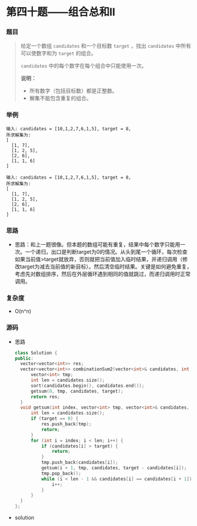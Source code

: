 # 第四十题——组合总和II

### 题目

> 给定一个数组 `candidates` 和一个目标数 `target` ，找出 `candidates` 中所有可以使数字和为 `target` 的组合。
>
> `candidates` 中的每个数字在每个组合中只能使用一次。
>
> **说明：**
>
> - 所有数字（包括目标数）都是正整数。
> - 解集不能包含重复的组合。 

### 举例

```
输入: candidates = [10,1,2,7,6,1,5], target = 8,
所求解集为:
[
  [1, 7],
  [1, 2, 5],
  [2, 6],
  [1, 1, 6]
]

输入: candidates = [10,1,2,7,6,1,5], target = 8,
所求解集为:
[
  [1, 7],
  [1, 2, 5],
  [2, 6],
  [1, 1, 6]
]
```

### 思路

* 思路：和上一题很像。但本题的数组可能有重复，结果中每个数字只能用一次。一个递归，出口是判断target为0的情况。从头到尾一个循环，每次检查如果当前值>target就放弃，否则就把当前值加入临时结果，并递归调用（修改target为减去当前值的新目标）。然后清空临时结果。关键是如何避免重复，考虑先对数组排序，然后在外层循环遇到相同的值就跳过，而递归调用时正常调用。

### 复杂度

- O(n^n)


### 源码

* 思路

  ```c++
  class Solution {
  public:
  	vector<vector<int>> res;
  	vector<vector<int>> combinationSum2(vector<int>& candidates, int target) {
  		vector<int> tmp;
  		int len = candidates.size();
  		sort(candidates.begin(), candidates.end());
  		getsum(0, tmp, candidates, target);
  		return res;
  	}
  	void getsum(int index, vector<int> tmp, vector<int>& candidates, int target) {
  		int len = candidates.size();
  		if (target == 0) {
  			res.push_back(tmp);
  			return;
  		}
  		for (int i = index; i < len; i++) {
  			if (candidates[i] > target) {
  				return;
  			}
  			tmp.push_back(candidates[i]);
  			getsum(i + 1, tmp, candidates, target - candidates[i]);
  			tmp.pop_back();
  			while (i < len - 1 && candidates[i] == candidates[i + 1]) {
  				i++;
  			}
  		}
  	}
  };
  ```

* solution 

  ```c++
  
  ```
